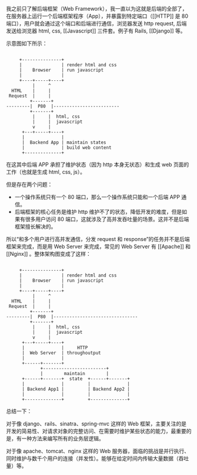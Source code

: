 我之前只了解后端框架（Web Framework），我一直以为这就是后端的全部了，在服务器上运行一个后端框架程序（App），并暴露到特定端口（[[HTTP]] 是 80 端口），用户就会通过这个端口和后端进行通信，浏览器发送 http request, 后端发送给浏览器 html, css, [[Javascript]] 三件套。例子有 Rails, [[Django]] 等。

示意图如下所示：

``` artist

     +---------------+                  
     |               | render html and css
     |    Browser    | run javascript   
     |               |                  
     +----+-----+----+                   
          |     ^                       
  HTML    |     |                       
 Request  |     |                       
         +-------+                      
---------|  P80  |-------------------------
         +-------+                      
          |     |  html, css            
          |     |  javascript           
          v     |                       
      +---+-----+----+                  
      |              |                  
      |  Backend App | maintain states  
      |              | build web content
      +--------------+

```

在这其中后端 APP 承担了维护状态（因为 http 本身无状态）和生成 web 页面的工作（也就是生成 html, css, js）。

但是存在两个问题：

- 一个操作系统只有一个 80 端口，那么一个操作系统只能和一个后端 APP 通信。
- 后端框架的核心任务是维护 http 维护不了的状态，降低开发的难度，但是如果有很多用户访问 80 端口，这就涉及了高并发吞吐量的场景。这并不是后端框架擅长解决的。

所以“和多个用户进行高并发通信，分发 request 和 response”的任务并不是后端框架来完成，而是用 Web Server 来完成，常见的 Web Server 有 [[Apache]] 和 [[Nginx]] 。整体架构图变成了这样：

``` artist

     +---------------+                  
     |               | render html and css
     |    Browser    | run javascript   
     |               |                         
     +----+-----+----+                   
          |     ^                       
  HTML    |     |                                       
 Request  |     |                                       
         +-------+                                      
---------|  P80  |--------------------------------      
         +-------+                           
          |     |  html, css                 
          |     |  javascript                
          v     |                            
      +---+-----+----+                       
      |              |     HTTP
      |  Web Server  | throughoutput         
      |              |                       
      +------+-------+                       
             +------------------------+      
             |        maintain        |      
      +------+-------+  state  +------+-------+
      |              |         |              |
      | Backend App1 |         | Backend App2 |
      |              |         |              |
      +--------------+         +--------------+

```

总结一下：

对于像 django、rails、sinatra、spring-mvc 这样的 Web 框架，主要关注的是开发的简易性、对请求对象的完整访问、在需要时维护某些状态的能力，最重要的是，有一种方法来编写所有的业务层逻辑。

对于像 apache、tomcat、nginx 这样的 Web 服务器，面临的挑战是并行执行、同时维护与数千个用户的连接（并发性）。能够在给定时间内传输大量数据（吞吐量）等。
